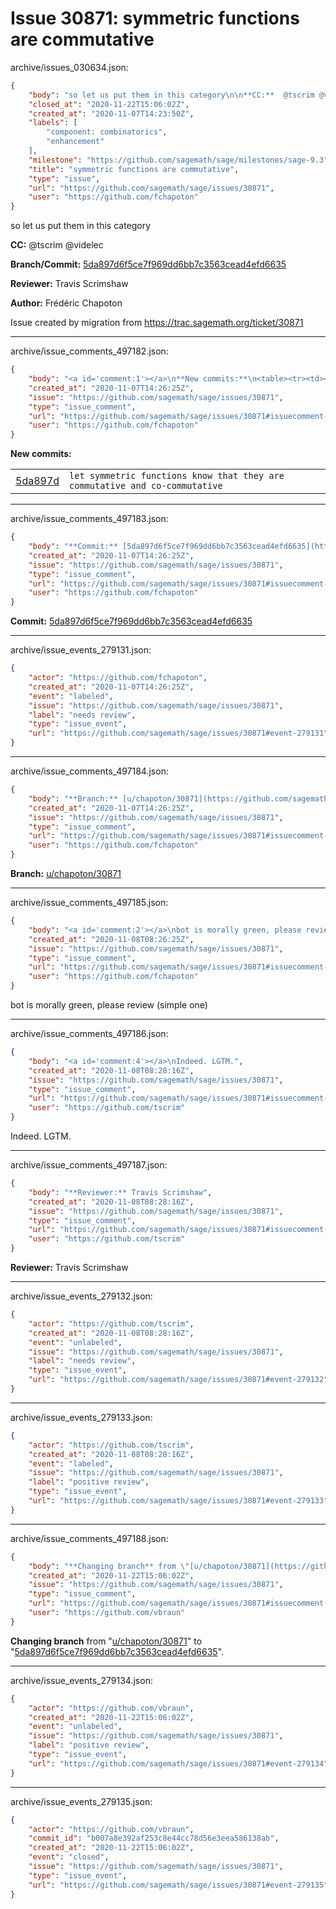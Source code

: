 # Issue 30871: symmetric functions are commutative

archive/issues_030634.json:
```json
{
    "body": "so let us put them in this category\n\n**CC:**  @tscrim @videlec\n\n**Branch/Commit:** [5da897d6f5ce7f969dd6bb7c3563cead4efd6635](https://github.com/sagemath/sagetrac-mirror/commit/5da897d6f5ce7f969dd6bb7c3563cead4efd6635)\n\n**Reviewer:** Travis Scrimshaw\n\n**Author:** Fr\u00e9d\u00e9ric Chapoton\n\nIssue created by migration from https://trac.sagemath.org/ticket/30871\n\n",
    "closed_at": "2020-11-22T15:06:02Z",
    "created_at": "2020-11-07T14:23:50Z",
    "labels": [
        "component: combinatorics",
        "enhancement"
    ],
    "milestone": "https://github.com/sagemath/sage/milestones/sage-9.3",
    "title": "symmetric functions are commutative",
    "type": "issue",
    "url": "https://github.com/sagemath/sage/issues/30871",
    "user": "https://github.com/fchapoton"
}
```
so let us put them in this category

**CC:**  @tscrim @videlec

**Branch/Commit:** [5da897d6f5ce7f969dd6bb7c3563cead4efd6635](https://github.com/sagemath/sagetrac-mirror/commit/5da897d6f5ce7f969dd6bb7c3563cead4efd6635)

**Reviewer:** Travis Scrimshaw

**Author:** Frédéric Chapoton

Issue created by migration from https://trac.sagemath.org/ticket/30871





---

archive/issue_comments_497182.json:
```json
{
    "body": "<a id='comment:1'></a>\n**New commits:**\n<table><tr><td><a href=\"https://github.com/sagemath/sagetrac-mirror/commit/5da897d6f5ce7f969dd6bb7c3563cead4efd6635\">5da897d</a></td><td><code>let symmetric functions know that they are commutative and co-commutative</code></td></tr></table>\n",
    "created_at": "2020-11-07T14:26:25Z",
    "issue": "https://github.com/sagemath/sage/issues/30871",
    "type": "issue_comment",
    "url": "https://github.com/sagemath/sage/issues/30871#issuecomment-497182",
    "user": "https://github.com/fchapoton"
}
```

<a id='comment:1'></a>
**New commits:**
<table><tr><td><a href="https://github.com/sagemath/sagetrac-mirror/commit/5da897d6f5ce7f969dd6bb7c3563cead4efd6635">5da897d</a></td><td><code>let symmetric functions know that they are commutative and co-commutative</code></td></tr></table>




---

archive/issue_comments_497183.json:
```json
{
    "body": "**Commit:** [5da897d6f5ce7f969dd6bb7c3563cead4efd6635](https://github.com/sagemath/sagetrac-mirror/commit/5da897d6f5ce7f969dd6bb7c3563cead4efd6635)",
    "created_at": "2020-11-07T14:26:25Z",
    "issue": "https://github.com/sagemath/sage/issues/30871",
    "type": "issue_comment",
    "url": "https://github.com/sagemath/sage/issues/30871#issuecomment-497183",
    "user": "https://github.com/fchapoton"
}
```

**Commit:** [5da897d6f5ce7f969dd6bb7c3563cead4efd6635](https://github.com/sagemath/sagetrac-mirror/commit/5da897d6f5ce7f969dd6bb7c3563cead4efd6635)



---

archive/issue_events_279131.json:
```json
{
    "actor": "https://github.com/fchapoton",
    "created_at": "2020-11-07T14:26:25Z",
    "event": "labeled",
    "issue": "https://github.com/sagemath/sage/issues/30871",
    "label": "needs review",
    "type": "issue_event",
    "url": "https://github.com/sagemath/sage/issues/30871#event-279131"
}
```



---

archive/issue_comments_497184.json:
```json
{
    "body": "**Branch:** [u/chapoton/30871](https://github.com/sagemath/sagetrac-mirror/tree/u/chapoton/30871)",
    "created_at": "2020-11-07T14:26:25Z",
    "issue": "https://github.com/sagemath/sage/issues/30871",
    "type": "issue_comment",
    "url": "https://github.com/sagemath/sage/issues/30871#issuecomment-497184",
    "user": "https://github.com/fchapoton"
}
```

**Branch:** [u/chapoton/30871](https://github.com/sagemath/sagetrac-mirror/tree/u/chapoton/30871)



---

archive/issue_comments_497185.json:
```json
{
    "body": "<a id='comment:2'></a>\nbot is morally green, please review (simple one)",
    "created_at": "2020-11-08T08:26:25Z",
    "issue": "https://github.com/sagemath/sage/issues/30871",
    "type": "issue_comment",
    "url": "https://github.com/sagemath/sage/issues/30871#issuecomment-497185",
    "user": "https://github.com/fchapoton"
}
```

<a id='comment:2'></a>
bot is morally green, please review (simple one)



---

archive/issue_comments_497186.json:
```json
{
    "body": "<a id='comment:4'></a>\nIndeed. LGTM.",
    "created_at": "2020-11-08T08:28:16Z",
    "issue": "https://github.com/sagemath/sage/issues/30871",
    "type": "issue_comment",
    "url": "https://github.com/sagemath/sage/issues/30871#issuecomment-497186",
    "user": "https://github.com/tscrim"
}
```

<a id='comment:4'></a>
Indeed. LGTM.



---

archive/issue_comments_497187.json:
```json
{
    "body": "**Reviewer:** Travis Scrimshaw",
    "created_at": "2020-11-08T08:28:16Z",
    "issue": "https://github.com/sagemath/sage/issues/30871",
    "type": "issue_comment",
    "url": "https://github.com/sagemath/sage/issues/30871#issuecomment-497187",
    "user": "https://github.com/tscrim"
}
```

**Reviewer:** Travis Scrimshaw



---

archive/issue_events_279132.json:
```json
{
    "actor": "https://github.com/tscrim",
    "created_at": "2020-11-08T08:28:16Z",
    "event": "unlabeled",
    "issue": "https://github.com/sagemath/sage/issues/30871",
    "label": "needs review",
    "type": "issue_event",
    "url": "https://github.com/sagemath/sage/issues/30871#event-279132"
}
```



---

archive/issue_events_279133.json:
```json
{
    "actor": "https://github.com/tscrim",
    "created_at": "2020-11-08T08:28:16Z",
    "event": "labeled",
    "issue": "https://github.com/sagemath/sage/issues/30871",
    "label": "positive review",
    "type": "issue_event",
    "url": "https://github.com/sagemath/sage/issues/30871#event-279133"
}
```



---

archive/issue_comments_497188.json:
```json
{
    "body": "**Changing branch** from \"[u/chapoton/30871](https://github.com/sagemath/sagetrac-mirror/tree/u/chapoton/30871)\" to \"[5da897d6f5ce7f969dd6bb7c3563cead4efd6635](https://github.com/sagemath/sagetrac-mirror/commit/5da897d6f5ce7f969dd6bb7c3563cead4efd6635)\".",
    "created_at": "2020-11-22T15:06:02Z",
    "issue": "https://github.com/sagemath/sage/issues/30871",
    "type": "issue_comment",
    "url": "https://github.com/sagemath/sage/issues/30871#issuecomment-497188",
    "user": "https://github.com/vbraun"
}
```

**Changing branch** from "[u/chapoton/30871](https://github.com/sagemath/sagetrac-mirror/tree/u/chapoton/30871)" to "[5da897d6f5ce7f969dd6bb7c3563cead4efd6635](https://github.com/sagemath/sagetrac-mirror/commit/5da897d6f5ce7f969dd6bb7c3563cead4efd6635)".



---

archive/issue_events_279134.json:
```json
{
    "actor": "https://github.com/vbraun",
    "created_at": "2020-11-22T15:06:02Z",
    "event": "unlabeled",
    "issue": "https://github.com/sagemath/sage/issues/30871",
    "label": "positive review",
    "type": "issue_event",
    "url": "https://github.com/sagemath/sage/issues/30871#event-279134"
}
```



---

archive/issue_events_279135.json:
```json
{
    "actor": "https://github.com/vbraun",
    "commit_id": "b007a8e392af253c8e44cc78d56e3eea586138ab",
    "created_at": "2020-11-22T15:06:02Z",
    "event": "closed",
    "issue": "https://github.com/sagemath/sage/issues/30871",
    "type": "issue_event",
    "url": "https://github.com/sagemath/sage/issues/30871#event-279135"
}
```
